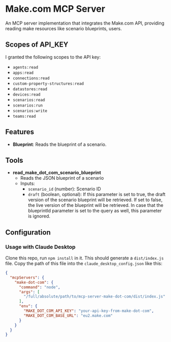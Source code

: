 # Make.com MCP Server

An MCP server implementation that integrates the Make.com API, providing reading make resources like scenario blueprints, users.

## Scopes of API_KEY

I granted the following scopes to the API key:

* `agents:read`
* `apps:read`
* `connections:read`
* `custom-property-structures:read`
* `datastores:read`
* `devices:read`
* `scenarios:read`
* `scenarios:run`
* `scenarios:write`
* `teams:read`

## Features

- **Blueprint**: Reads the blueprint of a scenario.

## Tools

- **read_make_dot_com_scenario_blueprint**
  - Reads the JSON blueprint of a scenario
  - Inputs:
    - `scenario_id` (number): Scenario ID
    - `draft` (boolean, optional): If this parameter is set to true, the draft version of the scenario blueprint will be retrieved. If set to false, the live version of the blueprint will be retrieved. In case that the blueprintId parameter is set to the query as well, this parameter is ignored.

## Configuration

### Usage with Claude Desktop

Clone this repo, run `npm install` in it. This should generate a `dist/index.js` file. Copy the path of this file into the `claude_desktop_config.json` like this:

```json
{
  "mcpServers": {
    "make-dot-com": {
      "command": "node",
      "args": [
        "/full/absolute/path/to/mcp-server-make-dot-com/dist/index.js"
      ],
      "env": {
        "MAKE_DOT_COM_API_KEY": "your-api-key-from-make-dot-com",
        "MAKE_DOT_COM_BASE_URL": "eu2.make.com"
      }
    }
  }
}
```

